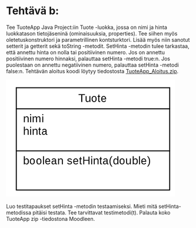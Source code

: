 # Tehtävä b:

Tee TuoteApp Java Project:iin Tuote -luokka, jossa on nimi ja hinta luokkatason tietojäseninä (ominaisuuksia, properties). Tee siihen myös oletetuskonstruktori ja parametrillinen kontsturktori. Lisää myös niin sanotut setterit ja getterit sekä toString -metodit. SetHinta -metodin tulee tarkastaa, että annettu hinta on nolla tai positiivinen numero. Jos on annettu positiivinen numero hinnaksi, palauttaa setHinta -metodi true:n. Jos puolestaan on annettu negatiivinen numero, palauttaa setHinta -metodi false:n. Tehtävän aloitus koodi löytyy tiedostosta [TuoteApp_Aloitus.zip](./TuoteApp_Aloitus.zip).

![](./JUnit_Kuva_Tuote.gif)

Luo testitapaukset setHinta -metodin testaamiseksi. Mieti mitä setHinta-metodissa pitäisi testata. Tee tarvittavat testimetodi(t). Palauta koko TuoteApp  zip -tiedostona Moodleen.